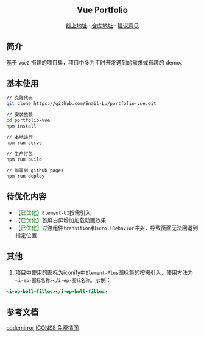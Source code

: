 <h2 align="center">Vue Portfolio</h2>
<p align="center">
    <a href="https://portfolio-snail.vercel.app" target="_blank">线上地址</a>
    ·
    <a href="https://github.com/Snail-Lu/portfolio-vue" target="_blank">仓库地址</a>
    ·
    <a href="https://github.com/Snail-Lu/portfolio-vue/issues" target="_blank">建议意见</a>
</p>

## 简介

基于 `Vue2` 搭建的项目集，项目中多为平时开发遇到的需求或有趣的 demo。

## 基本使用

```bash
// 克隆代码
git clone https://github.com/Snail-Lu/portfolio-vue.git

// 安装依赖
cd portfolio-vue
npm install

// 本地运行
npm run serve

// 生产打包
npm run build

// 部署到 github pages
npm run deploy
```

## 待优化内容

-   <span style="color:green;">【已优化】</span>`Element-UI`按需引入
-   <span style="color:green;">【已优化】</span>首屏白屏增加加载动画效果
-   <span style="color:green;">【已优化】</span>过渡组件`transition`和`scrollBehavior`冲突，导致页面无法回退到指定位置

## 其他

1. 项目中使用的图标为[iconify](http://icon-sets.iconify.design/ep/)中`Element-Plus`图标集的按需引入，使用方法为`<i-ep-图标名称></i-ep-图标名称`。示例：

```html
<i-ep-bell-filled></i-ep-bell-filled>
```

## 参考文档

[codemirror](https://codemirror.net/5/doc/manual.html#usage)
[ICONS8 免费插图](https://icons8.com)
